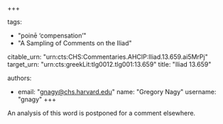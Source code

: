 +++

tags:
- "poinē ‘compensation’"
- "A Sampling of Comments on the Iliad"

citable_urn: "urn:cts:CHS:Commentaries.AHCIP:Iliad.13.659.ai5MrPj"
target_urn: "urn:cts:greekLit:tlg0012.tlg001:13.659"
title: "Iliad 13.659"

authors:
- email: "gnagy@chs.harvard.edu"
  name: "Gregory Nagy"
  username: "gnagy"
+++

<p>An analysis of this word is postponed for a comment elsewhere.  </p>